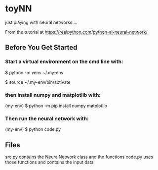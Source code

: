 # toyNN
just playing with neural networks....

From the tutorial at https://realpython.com/python-ai-neural-network/

## Before You Get Started

### Start a virtual environment on the cmd line with:

$ python -m venv ~/.my-env

$ source ~/.my-env/bin/activate

### then install numpy and matplotlib with:

(my-env) $ python -m pip install numpy matplotlib

### Then run the neural network with:

(my-env) $ python code.py

## Files
src.py contains the NeuralNetwork class and the functions
code.py uses those functions and contains the input data

